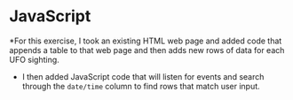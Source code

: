 # JavaScript 

*For this exercise, I took an existing HTML web page and added code that appends a table to that web page and then adds new rows of data for each UFO sighting.

* I then added JavaScript code that will listen for events and search through the `date/time` column to find rows that match user input.
